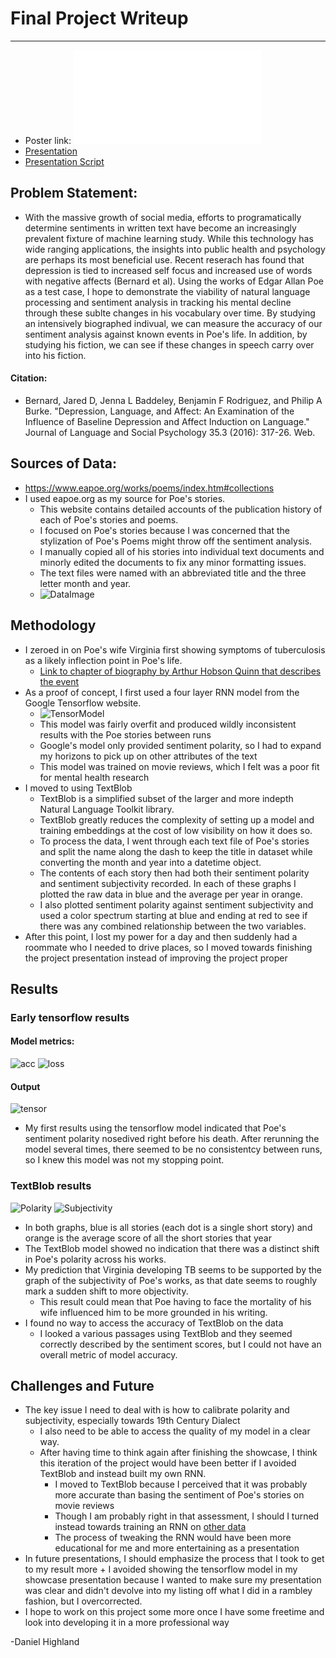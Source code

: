 # Final Project Writeup
---
+ Poster link:
![Poster](/DATA310_Images/PoePoster.pdf)
+ [Presentation](https://docs.google.com/presentation/d/11O8A85CxwdFev25K6BQpjWPnU_1C19AhFvJHG73Fcy4/edit?usp=sharing)
+ [Presentation Script](https://docs.google.com/presentation/d/144kQP9BXnLJUHssBJZw1q9iHKQuUzfewuI-Wp_kxYjs/edit?usp=sharing)

## Problem Statement: 
 - With the massive growth of social media, efforts to programatically determine sentiments in written text have become an increasingly prevalent fixture of machine learning study. While this technology has wide ranging applications, the insights into public health and psychology are perhaps its most beneficial use. Recent reserach has found that depression is tied to increased self focus and increased use of words with negative affects (Bernard et al). Using the works of Edgar Allan Poe as a test case, I hope to demonstrate the viability of natural language processing and sentiment analysis in tracking his mental decline through these sublte changes in his vocabulary over time. By studying an intensively biographed indivual, we can measure the accuracy of our sentiment analysis against known events in Poe's life. In addition, by studying his fiction, we can see if these changes in speech carry over into his fiction.

#### Citation:
+ Bernard, Jared D, Jenna L Baddeley, Benjamin F Rodriguez, and Philip A Burke. "Depression, Language, and Affect: An Examination of the Influence of Baseline Depression and Affect Induction on Language." Journal of Language and Social Psychology 35.3 (2016): 317-26. Web.

## Sources of Data:
 + https://www.eapoe.org/works/poems/index.htm#collections
 + I used eapoe.org as my source for Poe's stories. 
    + This website contains detailed accounts of the publication history of each of Poe's stories and poems. 
    + I focused on Poe's stories because I was concerned that the stylization of Poe's Poems might throw off the sentiment analysis. 
    + I manually copied all of his stories into individual text documents and minorly edited the documents to fix any minor formatting issues. 
    + The text files were named with an abbreviated title and the three letter month and year.
    + ![DataImage](/DATA310_Images/dataimage.JPG)

## Methodology
+ I zeroed in on Poe's wife Virginia first showing symptoms of tuberculosis as a likely inflection point in Poe's life.
     + [Link to chapter of biography by Arthur Hobson Quinn that describes the event](https://www.eapoe.org/papers/misc1921/quinnc13.htm)
+ As a proof of concept, I first used a four layer RNN model from the Google Tensorflow website. 
     + ![TensorModel](/DATA310_Images/model.JPG)
     + This model was fairly overfit and produced wildly inconsistent results with the Poe stories between runs
     + Google's model only provided sentiment polarity, so I had to expand my horizons to pick up on other attributes of the text
     + This model was trained on movie reviews, which I felt was a poor fit for mental health research
+ I moved to using TextBlob     
     + TextBlob is a simplified subset of the larger and more indepth Natural Language Toolkit library. 
     + TextBlob greatly reduces the complexity of setting up a model and training embeddings at the cost of low visibility on how it does so. 
     + To process the data, I went through each text file of Poe's stories and split the name along the dash to keep the title in dataset while converting the month and year into a datetime object. 
     + The contents of each story then had both their sentiment polarity and sentiment subjectivity recorded. In each of these graphs I plotted the raw data in blue and the average per year in orange. 
     + I also plotted sentiment polarity against sentiment subjectivity and used a color spectrum starting at blue and ending at red to see if there was any combined relationship between the two variables.
+ After this point, I lost my power for a day and then suddenly had a roommate who I needed to drive places, so I moved towards finishing the project presentation instead of improving the project proper

## Results
### Early tensorflow results
#### Model metrics:
![acc](/DATA310_Images/acc.png)
![loss](/DATA310_Images/loss.png)
#### Output
![tensor](/DATA310_Images/PoeTest.png)

 + My first results using the tensorflow model indicated that Poe's sentiment polarity nosedived right before his death. After rerunning the model several times, there seemed to be no consistentcy between runs, so I knew this model was not my stopping point.
 
 ### TextBlob results
 ![Polarity](/DATA310_Images/PoeTBPolarityBoth.png)
 ![Subjectivity](/DATA310_Images/PoeSubjectiveBoth.png)
 
 + In both graphs, blue is all stories (each dot is a single short story) and orange is the average score of all the short stories that year
 + The TextBlob model showed no indication that there was a distinct shift in Poe's polarity across his works. 
 + My prediction that Virginia developing TB seems to be supported by the graph of the subjectivity of Poe's works, as that date seems to roughly mark a sudden shift to more objectivity. 
     + This result could mean that Poe having to face the mortality of his wife influenced him to be more grounded in his writing. 
 + I found no way to access the accuracy of TextBlob on the data
     + I looked a various passages using TextBlob and they seemed correctly described by the sentiment scores, but I could not have an overall metric of model accuracy.

## Challenges and Future
+ The key issue I need to deal with is how to calibrate polarity and subjectivity, especially towards 19th Century Dialect
    + I also need to be able to access the quality of my model in a clear way.
    + After having time to think again after finishing the showcase, I think this iteration of the project would have been better if I avoided TextBlob and instead built my own RNN.
        + I moved to TextBlob because I perceived that it was probably more accurate than basing the sentiment of Poe's stories on movie reviews
        + Though I am probably right in that assessment, I should I turned instead towards training an RNN on [other data](https://www.kaggle.com/kazanova/sentiment140)
        + The process of tweaking the RNN would have been more educational for me and more entertaining as a presentation
+ In future presentations, I should emphasize the process that I took to get to my result more
        + I avoided showing the tensorflow model in my showcase presentation because I wanted to make sure my presentation was clear and didn't devolve into my listing off what I did in a rambley fashion, but I overcorrected.
+ I hope to work on this project some more once I have some freetime and look into developing it in a more professional way

-Daniel Highland
